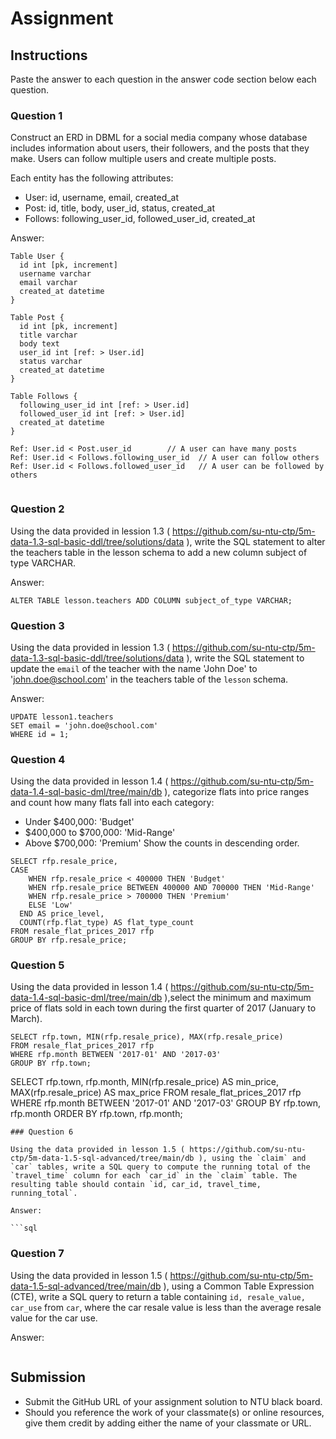 # Assignment

## Instructions

Paste the answer to each question in the answer code section below each question.

### Question 1

Construct an ERD in DBML for a social media company whose database includes information about users, their followers, and the posts that they make. Users can follow multiple users and create multiple posts.

Each entity has the following attributes:

- User: id, username, email, created_at
- Post: id, title, body, user_id, status, created_at
- Follows: following_user_id, followed_user_id, created_at

Answer:

```
Table User {
  id int [pk, increment]
  username varchar
  email varchar
  created_at datetime
}

Table Post {
  id int [pk, increment]
  title varchar
  body text
  user_id int [ref: > User.id]
  status varchar
  created_at datetime
}

Table Follows {
  following_user_id int [ref: > User.id]
  followed_user_id int [ref: > User.id]
  created_at datetime
}

Ref: User.id < Post.user_id        // A user can have many posts
Ref: User.id < Follows.following_user_id  // A user can follow others
Ref: User.id < Follows.followed_user_id   // A user can be followed by others


```
### Question 2

Using the data provided in lession 1.3 ( https://github.com/su-ntu-ctp/5m-data-1.3-sql-basic-ddl/tree/solutions/data ), write the SQL statement to alter the teachers table in the lesson schema to add a new column subject of type VARCHAR.

Answer:

```
ALTER TABLE lesson.teachers ADD COLUMN subject_of_type VARCHAR;

```

### Question 3

Using the data provided in lession 1.3 ( https://github.com/su-ntu-ctp/5m-data-1.3-sql-basic-ddl/tree/solutions/data ), write the SQL statement to update the `email` of the teacher with the name 'John Doe' to 'john.doe@school.com' in the teachers table of the `lesson` schema.

Answer:

```
UPDATE lesson1.teachers
SET email = 'john.doe@school.com'
WHERE id = 1;

```
### Question 4

Using the data provided in lesson 1.4 ( https://github.com/su-ntu-ctp/5m-data-1.4-sql-basic-dml/tree/main/db ), categorize flats into price ranges and count how many flats fall into each category:

- Under $400,000: 'Budget'
- $400,000 to $700,000: 'Mid-Range'
- Above $700,000: 'Premium'
  Show the counts in descending order.

```
SELECT rfp.resale_price,
CASE 
    WHEN rfp.resale_price < 400000 THEN 'Budget' 
    WHEN rfp.resale_price BETWEEN 400000 AND 700000 THEN 'Mid-Range' 
    WHEN rfp.resale_price > 700000 THEN 'Premium'
    ELSE 'Low' 
  END AS price_level,
  COUNT(rfp.flat_type) AS flat_type_count
FROM resale_flat_prices_2017 rfp
GROUP BY rfp.resale_price;

```

### Question 5

Using the data provided in lesson 1.4 ( https://github.com/su-ntu-ctp/5m-data-1.4-sql-basic-dml/tree/main/db ),select the minimum and maximum price of flats sold in each town during the first quarter of 2017 (January to March).

```
SELECT rfp.town, MIN(rfp.resale_price), MAX(rfp.resale_price)
FROM resale_flat_prices_2017 rfp
WHERE rfp.month BETWEEN '2017-01' AND '2017-03'
GROUP BY rfp.town;

```
SELECT 
  rfp.town, 
  rfp.month, 
  MIN(rfp.resale_price) AS min_price, 
  MAX(rfp.resale_price) AS max_price
FROM resale_flat_prices_2017 rfp
WHERE rfp.month BETWEEN '2017-01' AND '2017-03'
GROUP BY rfp.town, rfp.month
ORDER BY rfp.town, rfp.month;

```
### Question 6

Using the data provided in lesson 1.5 ( https://github.com/su-ntu-ctp/5m-data-1.5-sql-advanced/tree/main/db ), using the `claim` and `car` tables, write a SQL query to compute the running total of the `travel_time` column for each `car_id` in the `claim` table. The resulting table should contain `id, car_id, travel_time, running_total`.

Answer:

```sql

```

### Question 7

Using the data provided in lesson 1.5 ( https://github.com/su-ntu-ctp/5m-data-1.5-sql-advanced/tree/main/db ), using a Common Table Expression (CTE), write a SQL query to return a table containing `id, resale_value, car_use` from `car`, where the car resale value is less than the average resale value for the car use.

Answer:

```sql

```

## Submission

- Submit the GitHub URL of your assignment solution to NTU black board.
- Should you reference the work of your classmate(s) or online resources, give them credit by adding either the name of your classmate or URL.
